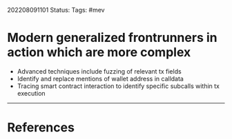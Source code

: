 202208091101
Status: 
Tags: #mev

# Modern generalized frontrunners in action which are more complex
- Advanced techniques include fuzzing of relevant tx fields
- Identify and replace mentions of wallet address in calldata 
- Tracing smart contract interaction to identify specific subcalls within tx execution






---
# References

